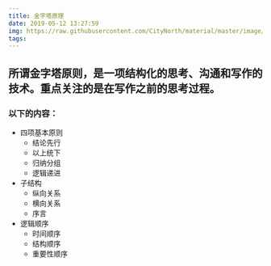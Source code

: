 ```yaml
---
title: 金字塔原理
date: 2019-05-12 13:27:59
img: https://raw.githubusercontent.com/CityNorth/material/master/image/jinzita.png
tags:
---
```


## 所谓金字塔原则，是一项结构化的思考、沟通和写作的技术。重点关注的是在写作之前的思考过程。

### 以下的内容：


* 四项基本原则 
	* 结论先行
	* 以上统下 
	* 归纳分组 
	* 逻辑递进
* 子结构
	* 纵向关系
 	* 横向关系
	* 序言
* 逻辑顺序
	* 时间顺序
	* 结构顺序
	* 重要性顺序